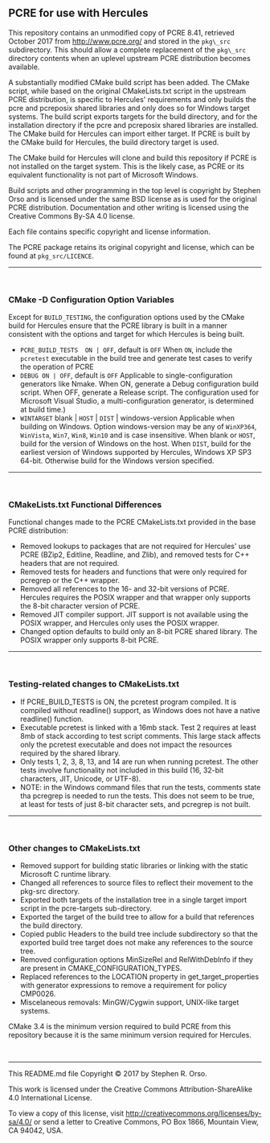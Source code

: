 ## PCRE for use with Hercules

This repository contains an unmodified copy of PCRE 8.41, retrieved
October 2017 from http://www.pcre.org/ and stored in the `pkg\_src`
subdirectory.  This should allow a complete replacement of the `pkg\_src`
directory contents when an uplevel upstream PCRE distribution becomes
available.

A substantially modified CMake build script has been added.  The CMake
script, while based on the original CMakeLists.txt script in the
upstream PCRE distribution, is specific to Hercules' requirements and
only builds the pcre and pcreposix shared libraries and only does so for
Windows target systems.  The build script exports targets for the build
directory, and for the installation directory if the pcre and pcreposix
shared libraries are installed.  The CMake build for Hercules can import
either target.  If PCRE is built by the CMake build for Hercules, the
build directory target is used.

The CMake build for Hercules will clone and build this repository if
PCRE is not installed on the target system.   This is the likely case,
as PCRE or its equivalent functionality is not part of Microsoft
Windows.

Build scripts and other programming in the top level is copyright by
Stephen Orso and is licensed under the same BSD license as is used for
the original PCRE distribution.   Documentation and other writing is
licensed using the Creative Commons By-SA 4.0 license.

Each file contains specific copyright and license information.

The PCRE package retains its original copyright and license, which can 
be found at `pkg_src/LICENCE`.

---
&nbsp;
### CMake -D Configuration Option Variables

Except for `BUILD_TESTING`, the configuration options used by the CMake
build for Hercules ensure that the PCRE library is built in a manner
consistent with the options and target for which Hercules is being
built.

- `PCRE_BUILD_TESTS  ON | OFF`, default is `OFF`
    When `ON`, include the `pcretest` executable in the build tree and
    generate test cases to verify the operation of PCRE
- `DEBUG ON | OFF`, default is `OFF`
    Applicable to single-configuration generators like Nmake.  When ON,
    generate a Debug configuration build script.
    When OFF, generate a Release script.  The configuration used for
    Microsoft Visual Studio, a multi-configuration generator, is
    determined at build time.)
- `WINTARGET`  blank | `HOST` | `DIST` | windows-version
    Applicable when building on Windows.  Option windows-version may be
    any of `WinXP364`, `WinVista`, `Win7`, `Win8`, `Win10` and is case
    insensitive.  When blank or `HOST`, build for the version of Windows
    on the host.  When `DIST`, build for the earliest version of Windows
    supported by Hercules, Windows XP SP3 64-bit.  Otherwise build for
    the Windows version specified.
    
---
&nbsp;
### CMakeLists.txt Functional Differences

Functional changes made to the PCRE CMakeLists.txt provided in the
base PCRE distribution:

- Removed lookups to packages that are not required for Hercules' use
  PCRE (BZip2, Editline, Readline, and Zlib), and removed tests for
  C++ headers that are not required.
- Removed tests for headers and functions that were only required for
  pcregrep or the C++ wrapper.
- Removed all references to the 16- and 32-bit versions of PCRE.  
  Hercules requires the POSIX wrapper and that wrapper only
  supports the 8-bit character version of PCRE.
- Removed JIT compiler support.  JIT support is not available using
  the POSIX wrapper, and Hercules only uses the POSIX wrapper.
- Changed option defaults to build only an 8-bit PCRE shared library.
  The POSIX wrapper only supports 8-bit PCRE.

---
&nbsp;
### Testing-related changes to CMakeLists.txt
- If PCRE\_BUILD\_TESTS is ON, the pcretest program compiled.  It is
  compiled without readline() support, as Windows does not have a
  native readline() function.
- Executable pcretest is linked with a 16mb stack.  Test 2 requires
  at least 8mb of stack according to test script comments.  This large
  stack affects only the pcretest executable and does not impact the
  resources required by the shared library.
- Only tests 1, 2, 3, 8, 13, and 14 are run when running pcretest.
  The other tests involve functionality not included in this build
  (16, 32-bit characters, JIT, Unicode, or UTF-8).
- NOTE: in the Windows command files that run the tests, comments
  state tha pcregrep is needed to run the tests.  This does not seem
  to be true, at least for tests of just 8-bit character sets, and
  pcregrep is not built.

---
&nbsp;
### Other changes to CMakeLists.txt
- Removed support for building static libraries or linking with the
  static Microsoft C runtime library.
- Changed all references to source files to reflect their movement to
  the pkg-src directory.
- Exported both targets of the installation tree in a single target
  import script in the pcre-targets sub-directory.
- Exported the target of the build tree to allow for a build that
  references the build directory.
- Copied public Headers to the build tree include subdirectory so that
  the exported build tree target does not make any references to the
  source tree.
- Removed configuration options MinSizeRel and RelWithDebInfo if
  they are present in CMAKE\_CONFIGURATION\_TYPES.
- Replaced references to the LOCATION property in get\_target\_properties
  with generator expressions to remove a requirement for policy
  CMP0026.
- Miscelaneous removals: MinGW/Cygwin support, UNIX-like target systems.

CMake 3.4 is the minimum version required to build PCRE from this repository 
because it is the same minimum version required for Hercules.

&nbsp;

---
This README.md file Copyright © 2017 by Stephen R. Orso.

This work is licensed under the Creative Commons Attribution-ShareAlike
4.0 International License.

To view a copy of this license, visit http://creativecommons.org/licenses/by-sa/4.0/
or send a letter to Creative Commons, PO Box 1866, Mountain View, CA 94042, USA.
